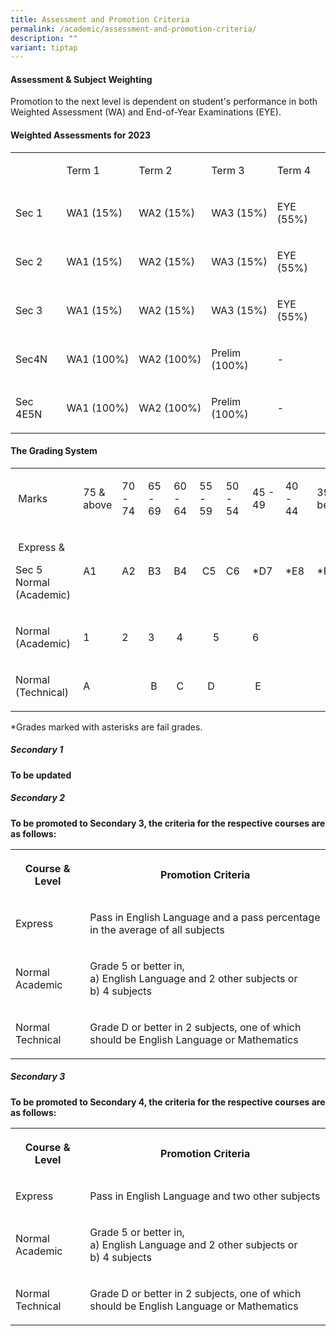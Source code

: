 ```yaml
---
title: Assessment and Promotion Criteria
permalink: /academic/assessment-and-promotion-criteria/
description: ""
variant: tiptap
---
```

<h4><strong>Assessment &amp; Subject Weighting</strong></h4>
<p></p>
<p>Promotion to the next level is dependent on student's performance in both
Weighted Assessment (WA) and End-of-Year Examinations (EYE).</p>
<h4><strong>Weighted Assessments for 2023</strong></h4>
<table>
<tbody>
<tr>
<td rowspan="1" colspan="1">
<p>&nbsp;</p>
</td>
<td rowspan="1" colspan="1">
<p>Term 1</p>
</td>
<td rowspan="1" colspan="1">
<p>Term 2</p>
</td>
<td rowspan="1" colspan="1">
<p>Term 3</p>
</td>
<td rowspan="1" colspan="1">
<p>Term 4</p>
</td>
</tr>
<tr>
<td rowspan="1" colspan="1">
<p>Sec 1</p>
</td>
<td rowspan="1" colspan="1">
<p>WA1 (15%)</p>
</td>
<td rowspan="1" colspan="1">
<p>WA2 (15%)</p>
</td>
<td rowspan="1" colspan="1">
<p>WA3 (15%)</p>
</td>
<td rowspan="1" colspan="1">
<p>EYE (55%)</p>
</td>
</tr>
<tr>
<td rowspan="1" colspan="1">
<p>Sec 2</p>
</td>
<td rowspan="1" colspan="1">
<p>WA1 (15%)</p>
</td>
<td rowspan="1" colspan="1">
<p>WA2 (15%)</p>
</td>
<td rowspan="1" colspan="1">
<p>WA3 (15%)</p>
</td>
<td rowspan="1" colspan="1">
<p>EYE (55%)</p>
</td>
</tr>
<tr>
<td rowspan="1" colspan="1">
<p>Sec 3</p>
</td>
<td rowspan="1" colspan="1">
<p>WA1 (15%)</p>
</td>
<td rowspan="1" colspan="1">
<p>WA2 (15%)</p>
</td>
<td rowspan="1" colspan="1">
<p>WA3 (15%)</p>
</td>
<td rowspan="1" colspan="1">
<p>EYE (55%)</p>
</td>
</tr>
<tr>
<td rowspan="1" colspan="1">
<p>Sec4N</p>
</td>
<td rowspan="1" colspan="1">
<p>WA1&nbsp;(100%)</p>
</td>
<td rowspan="1" colspan="1">
<p>WA2&nbsp;(100%)</p>
</td>
<td rowspan="1" colspan="1">
<p>Prelim (100%)</p>
</td>
<td rowspan="1" colspan="1">
<p>-</p>
</td>
</tr>
<tr>
<td rowspan="1" colspan="1">
<p>Sec 4E5N</p>
</td>
<td rowspan="1" colspan="1">
<p>WA1&nbsp;(100%)</p>
</td>
<td rowspan="1" colspan="1">
<p>WA2&nbsp;(100%)</p>
</td>
<td rowspan="1" colspan="1">
<p>Prelim (100%)</p>
</td>
<td rowspan="1" colspan="1">
<p>-</p>
</td>
</tr>
</tbody>
</table>
<h4><strong>The Grading System</strong></h4>
<table>
<tbody>
<tr>
<td rowspan="1" colspan="1">
<p>&nbsp;Marks</p>
</td>
<td rowspan="1" colspan="1">
<p>75 &amp; above</p>
</td>
<td rowspan="1" colspan="1">
<p>70 - 74</p>
</td>
<td rowspan="1" colspan="1">
<p>65 - 69</p>
</td>
<td rowspan="1" colspan="1">
<p>60 - 64</p>
</td>
<td rowspan="1" colspan="1">
<p>55 - 59</p>
</td>
<td rowspan="1" colspan="1">
<p>50 - 54</p>
</td>
<td rowspan="1" colspan="1">
<p>45 - 49</p>
</td>
<td rowspan="1" colspan="1">
<p>40 - 44</p>
</td>
<td rowspan="1" colspan="1">
<p>39 &amp; below</p>
</td>
</tr>
<tr>
<td rowspan="1" colspan="1">
<p>&nbsp;Express &amp;</p>
<p>Sec 5 Normal (Academic)</p>
</td>
<td rowspan="1" colspan="1">
<p>A1</p>
</td>
<td rowspan="1" colspan="1">
<p>A2&nbsp;</p>
</td>
<td rowspan="1" colspan="1">
<p>B3&nbsp;</p>
</td>
<td rowspan="1" colspan="1">
<p>B4&nbsp;</p>
</td>
<td rowspan="1" colspan="1">
<p>&nbsp;C5</p>
</td>
<td rowspan="1" colspan="1">
<p>C6&nbsp;</p>
</td>
<td rowspan="1" colspan="1">
<p>*D7&nbsp;</p>
</td>
<td rowspan="1" colspan="1">
<p>*E8&nbsp;</p>
</td>
<td rowspan="1" colspan="1">
<p>*F9&nbsp;</p>
</td>
</tr>
<tr>
<td rowspan="1" colspan="1">
<p>Normal (Academic)&nbsp;</p>
</td>
<td rowspan="1" colspan="1">
<p>1</p>
</td>
<td rowspan="1" colspan="1">
<p>2&nbsp;</p>
</td>
<td rowspan="1" colspan="1">
<p>3&nbsp;</p>
</td>
<td rowspan="1" colspan="1">
<p>&nbsp;4</p>
</td>
<td rowspan="1" colspan="2">
<p>&nbsp;&nbsp;&nbsp;&nbsp; 5&nbsp; &nbsp;</p>
</td>
<td rowspan="1" colspan="3">
<p>6&nbsp; &nbsp; &nbsp;</p>
</td>
</tr>
<tr>
<td rowspan="1" colspan="1">
<p>Normal (Technical)&nbsp;</p>
</td>
<td rowspan="1" colspan="2">
<p>A</p>
</td>
<td rowspan="1" colspan="1">
<p>&nbsp;B &nbsp;</p>
</td>
<td rowspan="1" colspan="1">
<p>&nbsp;C</p>
</td>
<td rowspan="1" colspan="2">
<p>&nbsp; &nbsp;D</p>
</td>
<td rowspan="1" colspan="3">
<p>&nbsp;E&nbsp; &nbsp;</p>
</td>
</tr>
</tbody>
</table>
<p>*Grades marked with asterisks are fail grades.</p>
<p></p>
<h5>Secondary 1</h5>
<p><strong>To be updated</strong>
</p>
<p></p>
<p></p>
<p></p>
<h5>Secondary 2</h5>
<p><strong>To be promoted to Secondary 3, the criteria for the respective courses are as follows:</strong>
</p>
<table>
<tbody>
<tr>
<th rowspan="1" colspan="1">
<p>Course &amp; Level</p>
</th>
<th rowspan="1" colspan="1">
<p>Promotion Criteria</p>
</th>
</tr>
<tr>
<td rowspan="1" colspan="1">
<p>Express</p>
</td>
<td rowspan="1" colspan="1">
<p>Pass in English Language and a pass percentage in the average of all subjects</p>
</td>
</tr>
<tr>
<td rowspan="1" colspan="1">
<p>Normal Academic</p>
</td>
<td rowspan="1" colspan="1">
<p>Grade 5 or better in,
<br>a) English Language and 2 other subjects or
<br>b) 4 subjects</p>
</td>
</tr>
<tr>
<td rowspan="1" colspan="1">
<p>Normal Technical</p>
</td>
<td rowspan="1" colspan="1">
<p>Grade D or better in 2 subjects, one of which should be English Language
or Mathematics</p>
</td>
</tr>
</tbody>
</table>
<p></p>
<h5>Secondary 3</h5>
<p><strong>To be promoted to Secondary 4, the criteria for the respective courses are as follows:</strong>
</p>
<table>
<tbody>
<tr>
<th rowspan="1" colspan="1">
<p>Course &amp; Level</p>
</th>
<th rowspan="1" colspan="1">
<p>Promotion Criteria</p>
</th>
</tr>
<tr>
<td rowspan="1" colspan="1">
<p>Express</p>
</td>
<td rowspan="1" colspan="1">
<p>Pass in English Language and two other subjects</p>
</td>
</tr>
<tr>
<td rowspan="1" colspan="1">
<p>Normal Academic</p>
</td>
<td rowspan="1" colspan="1">
<p>Grade 5 or better in,
<br>a) English Language and 2 other subjects or
<br>b) 4 subjects</p>
</td>
</tr>
<tr>
<td rowspan="1" colspan="1">
<p>Normal Technical</p>
</td>
<td rowspan="1" colspan="1">
<p>Grade D or better in 2 subjects, one of which should be English Language
or Mathematics</p>
</td>
</tr>
</tbody>
</table>
<p></p>